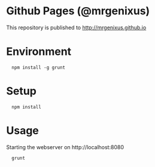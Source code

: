Github Pages (@mrgenixus)
============
This repository is published to http://mrgenixus.github.io

Environment
===========
```
  npm install -g grunt
```

Setup
===========
```
  npm install
```

Usage
==========
Starting the webserver on http://localhost:8080
```
  grunt
```
